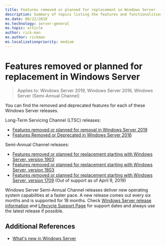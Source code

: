 ```yaml
---
title: Features removed or planned for replacement in Windows Server
description: Summary of topics listing the features and functionalities in Windows Server that have either been removed from the product or are starting to be considered for potential replacement in subsequent releases. It is intended for IT professionals who are updating operating systems in a commercial environment.
ms.date: 08/22/2019
ms.technology: server-general
ms.topic: article
author: rick-man
ms.author: rickman
ms.localizationpriority: medium
---
```

# Features removed or planned for replacement in Windows Server

> Applies to: Windows Server 2019, Windows Server 2016, Windows Server (Semi-Annual Channel)

You can find the removed and deprecated features for each of these Windows Server releases.

Long-Term Servicing Channel (LTSC) releases:

- [Features removed or planned for removal in Windows Server 2019](removed-features-19.md)
- [Features Removed or Deprecated in Windows Server 2016](../get-started/Deprecated-Features.md)

Semi-Annual Channel releases:

- [Features removed or planned for replacement starting with Windows Server, version 1903](removed-features-1903.md)
- [Features removed or planned for replacement starting with Windows Server, version 1803](../get-started/windows-server-1803-removed-features.md)
- [Features removed or planned for replacement starting with Windows Server, version 1709](../get-started/Removed-Features-1709.md) (Out of support as of April 9, 2019)

Windows Server Semi-Annual Channel releases deliver new operating system capabilities at a faster pace. A new release comes out every six months and is supported for 18 months. Check [Windows Server release information](../get-started/windows-server-release-info.md) and [Lifecycle Support Page](https://support.microsoft.com/lifecycle) for support dates and always use the latest release if possible.

## Additional References

- [What's new in Windows Server](../get-started/whats-new-in-windows-server.md)